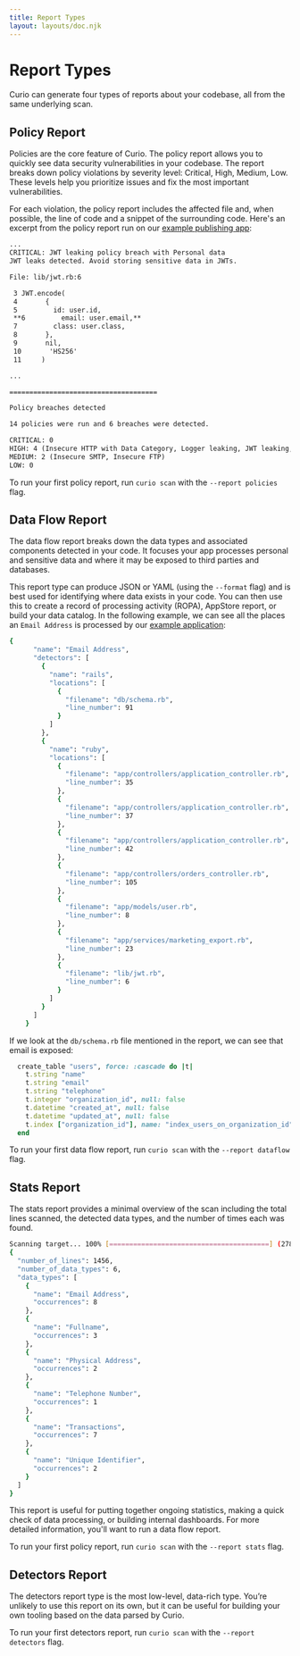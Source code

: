 ```yaml
---
title: Report Types
layout: layouts/doc.njk
---
```


# Report Types

Curio can generate four types of reports about your codebase, all from the same underlying scan.

## Policy Report

Policies are the core feature of Curio. The policy report allows you to quickly see data security vulnerabilities in your codebase. The report breaks down policy violations by severity level: Critical, High, Medium, Low. These levels help you prioritize issues and fix the most important vulnerabilities.

For each violation, the policy report includes the affected file and, when possible, the line of code and a snippet of the surrounding code. Here's an excerpt from the policy report run on our [example publishing app](https://github.com/Bearer/bear-publishing):

```txt
...
CRITICAL: JWT leaking policy breach with Personal data
JWT leaks detected. Avoid storing sensitive data in JWTs.

File: lib/jwt.rb:6

 3 JWT.encode(
 4       {
 5         id: user.id,
 **6         email: user.email,**
 7         class: user.class,
 8       },
 9       nil,
 10       'HS256'
 11     )

...

=====================================

Policy breaches detected

14 policies were run and 6 breaches were detected.

CRITICAL: 0
HIGH: 4 (Insecure HTTP with Data Category, Logger leaking, JWT leaking, Cookie leaking)
MEDIUM: 2 (Insecure SMTP, Insecure FTP)
LOW: 0
```

To run your first policy report, run `curio scan` with the `--report policies` flag.

## Data Flow Report

The data flow report breaks down the data types and associated components detected in your code. It focuses your app processes personal and sensitive data and where it may be exposed to third parties and databases.

This report type can produce JSON or YAML (using the `--format` flag) and is best used for identifying where data exists in your code. You can then use this to create a record of processing activity (ROPA), AppStore report, or build your data catalog. In the following example, we can see all the places an `Email Address` is processed by our [example application](https://github.com/Bearer/bear-publishing):

```bash
{
      "name": "Email Address",
      "detectors": [
        {
          "name": "rails",
          "locations": [
            {
              "filename": "db/schema.rb",
              "line_number": 91
            }
          ]
        },
        {
          "name": "ruby",
          "locations": [
            {
              "filename": "app/controllers/application_controller.rb",
              "line_number": 35
            },
            {
              "filename": "app/controllers/application_controller.rb",
              "line_number": 37
            },
            {
              "filename": "app/controllers/application_controller.rb",
              "line_number": 42
            },
            {
              "filename": "app/controllers/orders_controller.rb",
              "line_number": 105
            },
            {
              "filename": "app/models/user.rb",
              "line_number": 8
            },
            {
              "filename": "app/services/marketing_export.rb",
              "line_number": 23
            },
            {
              "filename": "lib/jwt.rb",
              "line_number": 6
            }
          ]
        }
      ]
    }
```

If we look at the `db/schema.rb` file mentioned in the report, we can see that email is exposed:
```ruby
  create_table "users", force: :cascade do |t|
    t.string "name"
    t.string "email"
    t.string "telephone"
    t.integer "organization_id", null: false
    t.datetime "created_at", null: false
    t.datetime "updated_at", null: false
    t.index ["organization_id"], name: "index_users_on_organization_id"
  end
```

To run your first data flow report, run `curio scan` with the `--report dataflow` flag.

## Stats Report

The stats report provides a minimal overview of the scan including the total lines scanned, the detected data types, and the number of times each was found.

```bash
Scanning target... 100% [========================================] (278/278, 103 files/s) [2s]
{
  "number_of_lines": 1456,
  "number_of_data_types": 6,
  "data_types": [
    {
      "name": "Email Address",
      "occurrences": 8
    },
    {
      "name": "Fullname",
      "occurrences": 3
    },
    {
      "name": "Physical Address",
      "occurrences": 2
    },
    {
      "name": "Telephone Number",
      "occurrences": 1
    },
    {
      "name": "Transactions",
      "occurrences": 7
    },
    {
      "name": "Unique Identifier",
      "occurrences": 2
    }
  ]
}
```

This report is useful for putting together ongoing statistics, making a quick check of data processing, or building internal dashboards. For more detailed information, you'll want to run a data flow report.

To run your first policy report, run `curio scan` with the `--report stats` flag.

## Detectors Report

The detectors report type is the most low-level, data-rich type. You’re unlikely to use this report on its own, but it can be useful for building your own tooling based on the data parsed by Curio.

To run your first detectors report, run `curio scan` with the `--report detectors` flag.